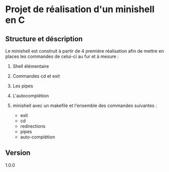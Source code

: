 # Projet de réalisation d'un minishell en C

## Structure et déscription

Le minishell est construit à partir de 4 première réalisation afin de mettre en places les commandes de celui-ci au fur et à mesure :

1. Shell élémentaire

2. Commandes cd et exit

3. Les pipes

4. L'autocomplétion

5. minishell avec un makefile et l'ensemble des commandes suivantes :
   * exit
   * cd
   * redirections
   * pipes
   * auto-complétion

## Version

1.0.0
